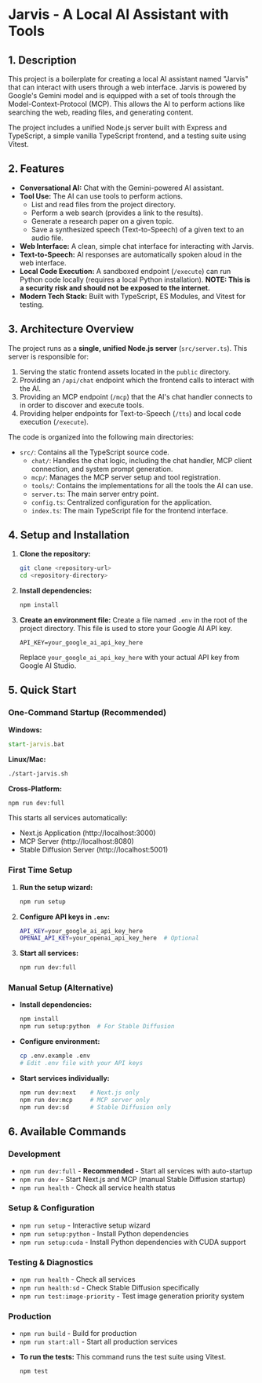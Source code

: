 # Jarvis - A Local AI Assistant with Tools

## 1. Description

This project is a boilerplate for creating a local AI assistant named "Jarvis" that can interact with users through a web interface. Jarvis is powered by Google's Gemini model and is equipped with a set of tools through the Model-Context-Protocol (MCP). This allows the AI to perform actions like searching the web, reading files, and generating content.

The project includes a unified Node.js server built with Express and TypeScript, a simple vanilla TypeScript frontend, and a testing suite using Vitest.

## 2. Features

*   **Conversational AI:** Chat with the Gemini-powered AI assistant.
*   **Tool Use:** The AI can use tools to perform actions.
    *   List and read files from the project directory.
    *   Perform a web search (provides a link to the results).
    *   Generate a research paper on a given topic.
    *   Save a synthesized speech (Text-to-Speech) of a given text to an audio file.
*   **Web Interface:** A clean, simple chat interface for interacting with Jarvis.
*   **Text-to-Speech:** AI responses are automatically spoken aloud in the web interface.
*   **Local Code Execution:** A sandboxed endpoint (`/execute`) can run Python code locally (requires a local Python installation). **NOTE: This is a security risk and should not be exposed to the internet.**
*   **Modern Tech Stack:** Built with TypeScript, ES Modules, and Vitest for testing.

## 3. Architecture Overview

The project runs as a **single, unified Node.js server** (`src/server.ts`). This server is responsible for:
1.  Serving the static frontend assets located in the `public` directory.
2.  Providing an `/api/chat` endpoint which the frontend calls to interact with the AI.
3.  Providing an MCP endpoint (`/mcp`) that the AI's chat handler connects to in order to discover and execute tools.
4.  Providing helper endpoints for Text-to-Speech (`/tts`) and local code execution (`/execute`).

The code is organized into the following main directories:
*   `src/`: Contains all the TypeScript source code.
    *   `chat/`: Handles the chat logic, including the chat handler, MCP client connection, and system prompt generation.
    *   `mcp/`: Manages the MCP server setup and tool registration.
    *   `tools/`: Contains the implementations for all the tools the AI can use.
    *   `server.ts`: The main server entry point.
    *   `config.ts`: Centralized configuration for the application.
    *   `index.ts`: The main TypeScript file for the frontend interface.

## 4. Setup and Installation

1.  **Clone the repository:**
    ```bash
    git clone <repository-url>
    cd <repository-directory>
    ```

2.  **Install dependencies:**
    ```bash
    npm install
    ```

3.  **Create an environment file:**
    Create a file named `.env` in the root of the project directory. This file is used to store your Google AI API key.
    ```
    API_KEY=your_google_ai_api_key_here
    ```
    Replace `your_google_ai_api_key_here` with your actual API key from Google AI Studio.

## 5. Quick Start

### One-Command Startup (Recommended)

**Windows:**
```cmd
start-jarvis.bat
```

**Linux/Mac:**
```bash
./start-jarvis.sh
```

**Cross-Platform:**
```bash
npm run dev:full
```

This starts all services automatically:
- Next.js Application (http://localhost:3000)
- MCP Server (http://localhost:8080)
- Stable Diffusion Server (http://localhost:5001)

### First Time Setup

1. **Run the setup wizard:**
   ```bash
   npm run setup
   ```

2. **Configure API keys in `.env`:**
   ```bash
   API_KEY=your_google_ai_api_key_here
   OPENAI_API_KEY=your_openai_api_key_here  # Optional
   ```

3. **Start all services:**
   ```bash
   npm run dev:full
   ```

### Manual Setup (Alternative)

*   **Install dependencies:**
    ```bash
    npm install
    npm run setup:python  # For Stable Diffusion
    ```

*   **Configure environment:**
    ```bash
    cp .env.example .env
    # Edit .env file with your API keys
    ```

*   **Start services individually:**
    ```bash
    npm run dev:next    # Next.js only
    npm run dev:mcp     # MCP server only
    npm run dev:sd      # Stable Diffusion only
    ```

## 6. Available Commands

### Development
- `npm run dev:full` - **Recommended** - Start all services with auto-startup
- `npm run dev` - Start Next.js and MCP (manual Stable Diffusion startup)
- `npm run health` - Check all service health status

### Setup & Configuration
- `npm run setup` - Interactive setup wizard
- `npm run setup:python` - Install Python dependencies
- `npm run setup:cuda` - Install Python dependencies with CUDA support

### Testing & Diagnostics
- `npm run health` - Check all services
- `npm run health:sd` - Check Stable Diffusion specifically
- `npm run test:image-priority` - Test image generation priority system

### Production
- `npm run build` - Build for production
- `npm run start:all` - Start all production services

*   **To run the tests:**
    This command runs the test suite using Vitest.
    ```bash
    npm test
    ```
